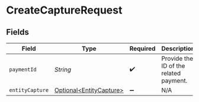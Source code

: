 # CreateCaptureRequest


## Fields

| Field                                                                | Type                                                                 | Required                                                             | Description                                                          | Example                                                              |
| -------------------------------------------------------------------- | -------------------------------------------------------------------- | -------------------------------------------------------------------- | -------------------------------------------------------------------- | -------------------------------------------------------------------- |
| `paymentId`                                                          | *String*                                                             | :heavy_check_mark:                                                   | Provide the ID of the related payment.                               | tr_5B8cwPMGnU                                                        |
| `entityCapture`                                                      | [Optional\<EntityCapture>](../../models/components/EntityCapture.md) | :heavy_minus_sign:                                                   | N/A                                                                  |                                                                      |
